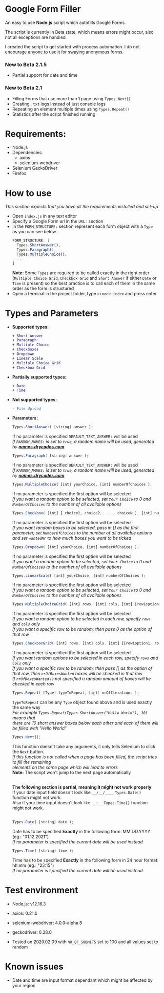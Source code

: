 # Google Form Filler
An easy to use **Node.js** script which autofills Google Forms.

The script is currently in Beta state, which means errors might occur, also not all exceptions are handled.

I created the script to get started with process automation. I do not encourage anyone to use it for swaying anonymous forms.

### New to Beta 2.1.5
- Partial support for date and time

### New to Beta 2.1
- Filling Forms that use more than 1 page using `Types.Next()`
- Creating `.txt` logs instead of just console logs
- Repeating an element multiple times using `Types.Repeat()`
- Statistics after the script finished running 

# Requirements: <br/>
- Node.js <br/>
- Dependencies: <br/>
  - axios <br/>
  - selenium-webdriver <br/>
- Selenium GeckoDriver <br/>
- Firefox <br/>

# How to use
*This section expects that you have all the requirements installed and set-up*
- Open `index.js` in any text editor
- Specify a Google Form url in the `URL:` section
- In the `FORM_STRUCTURE:` section represent each form object with a `Type` <br/> as you can see below
    ```javascript
    FORM_STRUCTURE: [
      Types.ShortAnswer(),
      Types.Paragraph(),
      Types.MultipleChoice(),
      ...
    ]
    ```
   **Note:** Some `Types` are required to be called exactly in the right order (`Multiple Choice Grid`, `Checkbox Grid` and `Short Answer` if either `Date` or `Time` is present) so the best practice is to call each of them in the same order as the form is structured
- Open a terminal in the project folder, type in `node index` and press enter

# Types and Parameters
- **Supported types:**
  ```diff
  + Short Answer
  + Paragraph
  + Multiple Choice
  + Checkboxes
  + Dropdown
  + Linear Scale
  + Multiple Choice Grid
  + Checkbox Grid
  ```
- **Partially supported types:**
  ```diff
  + Date
  + Time
  ```
- **Not supported types:**
  ```diff
  - File Upload
  ```
- **Parameters:**
  ```javascript
  Types.ShortAnswer( [string] answer );
  ```
    If no parameter is specified `DEFAULT_TEXT_ANSWER:` will be used <br/>
    *If `RANDOM_NAMES:` is set to `true`, a random name will be used, generated by __[names.drycodes.com](http://names.drycodes.com/)__* <br/>
    
  ```javascript
  Types.Paragraph( [string] answer );
  ```
    If no parameter is specified `DEFAULT_TEXT_ANSWER:` will be used <br/>
    *If `RANDOM_NAMES:` is set to `true`, a random name will be used, generated by __[names.drycodes.com](http://names.drycodes.com/)__*
    
  ```javascript
  Types.MultipleChoice( [int] yourChoice, [int] numberOfChoices );
  ```
    If no parameter is specified the first option will be selected <br/>
    *If you want a random option to be selected, set `Your Choice` to 0 and `NumberOfChoices` to the number of all available options*
    
  ```javascript
  Types.Checkbox( [int] [ choice1, choice2, ... , choiceN ], [int] numberOfBoxes, [int] wantedNr )
  ```
    If no parameter is specified the first option will be selected <br/>
    *If you want random boxes to be selected, pass in [] as the first parameter, set `NumberOfChoices` to the number of all available options and set `wantedNr` to how much        boxes you want to be ticked*
    
  ```javascript
  Types.Dropdown( [int] yourChoice, [int] numberOfChoices );
  ```
    If no parameter is specified the first option will be selected <br/>
    *If you want a random option to be selected, set `Your Choice` to 0 and `NumberOfChoices` to the number of all available options*
    
  ```javascript
  Types.LinearScale( [int] yourChoice, [int] numberOfChoices );
  ```
    If no parameter is specified the first option will be selected <br/>
    *If you want a random option to be selected, set `Your Choice` to 0 and `NumberOfChoices` to the number of all available options*
    
  ```javascript
  Types.MultipleChoiceGrid( [int] rows, [int] cols, [int] [row1option, row2option, ... , rowNoption] );
  ```
    If no parameter is specified the first option will be selected <br/>
    *If you want a random option to be selected in each row, specify `rows` and `cols` only*<br/>
    *If you want a specific row to be random, then pass 0 as the option of that row*
    
  ```javascript
  Types.CheckboxGrid( [int] rows, [int] cols, [int] [[row1option1, row1option2, ...], [row2option1, row2option2, ...], ...], [int] nrOfBoxesWanted );
  ```
    If no parameter is specified the first option will be selected <br/>
    *If you want random options to be selected in each row, specify `rows` and `cols` only*<br/>
    *If you want a specific row to be random, then pass [] as the option of that row, then `nrOfBoxesWanted` boxes will be checked in that row*<br/>
    *If `nrOfBoxesWanted` is not specified a random amount of boxes will be checked in each row*
    
  ```javascript
  Types.Repeat( [Type] typeToRepeat, [int] nrOfIterations );
  ```
    `typeToRepeat` can be any `Type` object found above and is used exactly the same way <br>
    *For example `Types.Repeat(Types.ShortAnswer("Hello World"), 10)` means that*<br>
    *there are 10 short answer boxes below each other and each of them will be filled with "Hello World"*
    
  ```javascript
  Types.Next();
  ```
    This function doesn't take any arguments, it only tells Selenium to click the `Next` button. <br>
    *If this function is not called when a page has been filled, the script tries to fill the remaining* <br>
    *elements on the same page which will lead to errors* <br>
    **Note:** The script won't jump to the next page automatically 
    
    
    <br> **The following section is partial, meaning it might not work properly** <br>
    If your date input field doesn't look like `__/__/____` `Types.Date()` function might not work. <br>
    Also if your time input doesn't look like `__:__` `Types.Time()` function might not work. <br><br>
    
  ```javascript
  Types.Date( [string] date );
  ```
    Date has to be specified **Exactly** in the following form: MM.DD.YYYY (eg.: "01.12.2021") <br>
    *If no parameter is specified the current date will be used instead* <br>
    
  ```javascript
  Types.Time( [string] time );
  ``` 
    Time has to be specified **Exactly** in the following form in 24 hour format: hh:mm (eg.: "23:15") <br>
    *If no parameter is specified the current date will be used instead* <br>
     
# Test environment
- Node.js: v12.16.3
- axios: 0.21.0
- selenium-webdriver: 4.0.0-alpha.8
- geckodriver: 0.28.0

- Tested on 2020.02.09 with `NR_OF_SUBMITS` set to 100 and all values set to random

# Known issues
- Date and time are input format dependant which might be affected by your region
